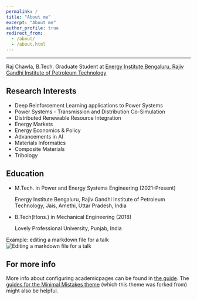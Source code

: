 ```yaml
---
permalink: /
title: "About me"
excerpt: "About me"
author_profile: true
redirect_from: 
  - /about/
  - /about.html
---
```

---
Raj Chawla, B.Tech.
Graduate Student at [Energy Institute Bengaluru, Rajiv Gandhi Institute of Petroleum Technology](https://rgipt.ac.in/en/page/bangalore)


**Research Interests**
------

- Deep Reinforcement Learning applications to Power Systems
- Power Systems - Transmission and Distribution Co-Simulation
- Distributed Renewable Resource Integration
- Energy Markets
- Energy Economics & Policy
- Advancements in AI
- Materials Informatics
- Composite Materials
- Tribology

**Education**
------

- M.Tech. in Power and Energy Systems Engineering (2021-Present)

  Energy Institute Bengaluru, Rajiv Gandhi Institute of Petroleum Technology, Jais, Amethi, Uttar Pradesh, India

- B.Tech(Hons.) in Mechanical Engineering (2018)

   Lovely Professional University, Punjab, India




Example: editing a markdown file for a talk
![Editing a markdown file for a talk](/images/editing-talk.png)

For more info
------
More info about configuring academicpages can be found in [the guide](https://academicpages.github.io/markdown/). The [guides for the Minimal Mistakes theme](https://mmistakes.github.io/minimal-mistakes/docs/configuration/) (which this theme was forked from) might also be helpful.
